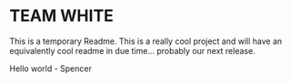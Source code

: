 # TEAM WHITE

This is a temporary Readme. This is a really cool project and will have an equivalently cool readme in due time... probably our next release.

Hello world - Spencer
